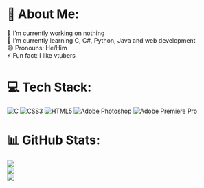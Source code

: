 # 💫 About Me:
🔭 I’m currently working on nothing<br>🌱 I’m currently learning C, C#, Python, Java and web development<br>😄 Pronouns: He/Him<br>⚡ Fun fact: I like vtubers

# 💻 Tech Stack:
![C](https://img.shields.io/badge/c-%2300599C.svg?style=for-the-badge&logo=c&logoColor=white) ![CSS3](https://img.shields.io/badge/css3-%231572B6.svg?style=for-the-badge&logo=css3&logoColor=white) ![HTML5](https://img.shields.io/badge/html5-%23E34F26.svg?style=for-the-badge&logo=html5&logoColor=white) ![Adobe Photoshop](https://img.shields.io/badge/adobephotoshop-%2331A8FF.svg?style=for-the-badge&logo=adobephotoshop&logoColor=white) ![Adobe Premiere Pro](https://img.shields.io/badge/Adobe%20Premiere%20Pro-9999FF.svg?style=for-the-badge&logo=Adobe%20Premiere%20Pro&logoColor=white)
# 📊 GitHub Stats:
![](https://github-readme-stats.vercel.app/api?username=Yushirizu&theme=dark&hide_border=false&include_all_commits=false&count_private=false)<br/>
![](https://github-readme-streak-stats.herokuapp.com/?user=Yushirizu&theme=dark&hide_border=false)<br/>
![](https://github-readme-stats.vercel.app/api/top-langs/?username=Yushirizu&theme=dark&hide_border=false&include_all_commits=false&count_private=false&layout=compact)
